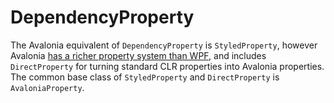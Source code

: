 # DependencyProperty

The Avalonia equivalent of `DependencyProperty` is `StyledProperty`, however Avalonia [has a richer property system than WPF](http://avaloniaui.net/docs/authoring-controls/defining-properties), and includes `DirectProperty` for turning standard CLR properties into Avalonia properties. The common base class of `StyledProperty` and `DirectProperty` is `AvaloniaProperty`.

